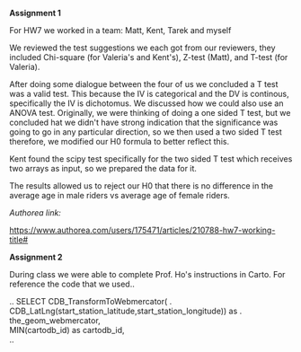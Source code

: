 __Assignment 1__

For HW7 we worked in a team: Matt, Kent, Tarek and myself

We reviewed the test suggestions we each got from our reviewers, they included Chi-square (for Valeria's and Kent's), Z-test (Matt), and T-test (for Valeria).

After doing some dialogue between the four of us we concluded a T test was a valid test. This because the IV is categorical and the DV is continous, specifically the IV is dichotomus. We discussed how we could also use an ANOVA test. Originally, we were thinking of doing a one sided T test, but we concluded hat we didn't have strong indication that the significance was going to go in any particular direction, so we then used a two sided T test therefore, we modified our H0 formula to better reflect this. 

Kent found the scipy test specifically for the two sided T test which receives two arrays as input, so we prepared the data for it. 

The results allowed us to reject our H0 that there is no difference in the average age in male riders vs average age of female riders.

_Authorea link:_

https://www.authorea.com/users/175471/articles/210788-hw7-working-title#

__Assignment 2__

During class we were able to complete Prof. Ho's instructions in Carto. For reference the code that we used..

..
SELECT CDB_TransformToWebmercator( . 
      CDB_LatLng(start_station_latitude,start_station_longitude)) as .  
the_geom_webmercator,  
      MIN(cartodb_id) as cartodb_id,     
..
